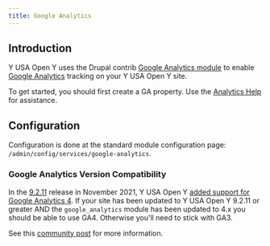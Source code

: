 ```yaml
---
title: Google Analytics
---
```


## Introduction

Y USA Open Y uses the Drupal contrib [Google Analytics module](https://www.drupal.org/project/google_analytics) to enable [Google Analytics](https://marketingplatform.google.com/about/analytics/) tracking on your Y USA Open Y site.

To get started, you should first create a GA property. Use the [Analytics Help](https://support.google.com/analytics/#topic=10737980) for assistance.

## Configuration

Configuration is done at the standard module configuration page: `/admin/config/services/google-analytics`.

### Google Analytics Version Compatibility

In the [9.2.11](https://github.com/ymcatwincities/openy/releases/tag/9.2.11) release in November 2021, Y USA Open Y [added support for Google Analytics 4](https://github.com/ymcatwincities/openy/pull/2400). If your site has been updated to Y USA Open Y 9.2.11 or greater AND the `google_analytics` module has been updated to 4.x you should be able to use GA4. Otherwise you'll need to stick with GA3.

See this [community post](https://community.openymca.org/t/about-google-analytics-compatibility/917) for more information.
